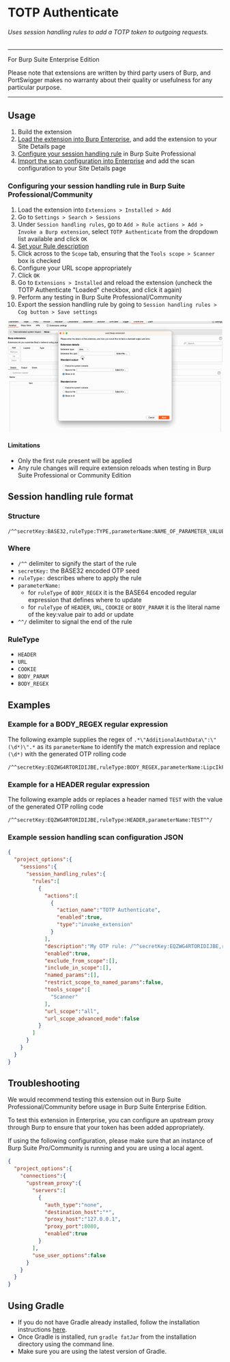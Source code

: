 TOTP Authenticate
============================

###### Uses session handling rules to add a TOTP token to outgoing requests.

 ---
For Burp Suite Enterprise Edition

Please note that extensions are written by third party users of Burp, and PortSwigger makes no warranty about their quality or usefulness for any particular purpose.

---
## Usage
1. Build the extension
2. [Load the extension into Burp Enterprise](https://portswigger.net/burp/documentation/enterprise/working/scans/extensions), and add the extension to your Site Details page
3. [Configure your session handling rule](#configuring-your-session-handling-rule-in-burp-suite-professionalcommunity) in Burp Suite Professional
4. [Import the scan configuration into Enterprise](https://portswigger.net/burp/documentation/enterprise/working-with-scans/scan-configurations#importing-scan-configurations) and add the scan configuration to your Site Details page

### Configuring your session handling rule in Burp Suite Professional/Community
1. Load the extension into `Extensions > Installed > Add`
2. Go to `Settings > Search > Sessions`
3. Under `Session handling rules`, go to `Add > Rule actions > Add > Invoke a Burp extension`, select `TOTP Authenticate` from the dropdown list available and click `OK`
4. [Set your Rule description](#session-handling-rule-format)
5. Click across to the `Scope` tab, ensuring that the `Tools scope > Scanner` box is checked
6. Configure your URL scope appropriately
7. Click `OK`
8. Go to `Extensions > Installed` and reload the extension (uncheck the TOTP Authenticate "Loaded" checkbox, and click it again)
9. Perform any testing in Burp Suite Professional/Community
10. Export the session handling rule by going to `Session handling rules > Cog button > Save settings`

![til](./documentation/TOTPExtensionExample.gif)

#### Limitations
- Only the first rule present will be applied
- Any rule changes will require extension reloads when testing in Burp Suite Professional or Community Edition

## Session handling rule format

### Structure

```
/^^secretKey:BASE32,ruleType:TYPE,parameterName:NAME_OF_PARAMETER_VALUE_OR_BASE64_ENCODED_REGEX^^/
```

### Where
- `/^^` delimiter to signify the start of the rule
- `secretKey:` the BASE32 encoded OTP seed
- `ruleType:` describes where to apply the rule
- `parameterName:`
  - for `ruleType` of `BODY_REGEX` it is the BASE64 encoded regular expression that defines where to update
  - for `ruleType` of `HEADER`, `URL`, `COOKIE` or `BODY_PARAM` it is the literal name of the key:value pair to add or update
- `^^/` delimiter to signal the end of the rule

### RuleType
- `HEADER`
- `URL`
- `COOKIE`
- `BODY_PARAM`
- `BODY_REGEX`

## Examples

### Example for a BODY_REGEX regular expression
The following example supplies the regex of `.*\"AdditionalAuthData\":\"(\d*)\".*` as its `parameterName` to identify the match expression and replace `(\d*)` with the generated OTP rolling code
```
/^^secretKey:EQZWG4RTORIDIJBE,ruleType:BODY_REGEX,parameterName:LipcIkFkZGl0aW9uYWxBdXRoRGF0YVwiOlwiKFxkKilcIi4q^^/
```

### Example for a HEADER regular expression
The following example adds or replaces a header named `TEST` with the value of the generated OTP rolling code
```
/^^secretKey:EQZWG4RTORIDIJBE,ruleType:HEADER,parameterName:TEST^^/
```

### Example session handling scan configuration JSON
```json
{
  "project_options":{
    "sessions":{
      "session_handling_rules":{
        "rules":[
          {
            "actions":[
              {
                "action_name":"TOTP Authenticate",
                "enabled":true,
                "type":"invoke_extension"
              }
            ],
            "description":"My OTP rule: /^^secretKey:EQZWG4RTORIDIJBE,ruleType:HEADER,parameterName:TEST^^/",
            "enabled":true,
            "exclude_from_scope":[],
            "include_in_scope":[],
            "named_params":[],
            "restrict_scope_to_named_params":false,
            "tools_scope":[
              "Scanner"
            ],
            "url_scope":"all",
            "url_scope_advanced_mode":false
          }
        ]
      }
    }
  }
}
```

## Troubleshooting
We would recommend testing this extension out in Burp Suite Professional/Community before usage in Burp Suite Enterprise Edition.

To test this extension in Enterprise, you can configure an upstream proxy through Burp to ensure that your token has been added appropriately.

If using the following configuration, please make sure that an instance of Burp Suite Pro/Community is running and you are using a local agent.
```json
{
  "project_options":{
    "connections":{
      "upstream_proxy":{
        "servers":[
          {
            "auth_type":"none",
            "destination_host":"*",
            "proxy_host":"127.0.0.1",
            "proxy_port":8080,
            "enabled":true
          }
        ],
        "use_user_options":false
      }
    }
  }
}
```

## Using Gradle
- If you do not have Gradle already installed, follow the installation instructions [here](https://gradle.org/install/).
- Once Gradle is installed, run `gradle fatJar` from the installation directory using the command line.
- Make sure you are using the latest version of Gradle.

<!-- If no changes to the code are required, a prebuilt JAR file is available under `build/libs/`. It is preferable to compile your own JAR file. -->
